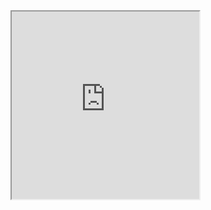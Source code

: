 <iframe width="300" height="300" src="https://drive.google.com/file/d/13s6VCQ9O3GH9khm5NNtMGx88cPOfY_Dn/view?usp=sharing" />

<iframe width="300" height="300" src="https://www.youtube.com/watch?v=fvoLmsXKkYM" />



https://img.shields.io/badge/MIT-LISCENT-green
